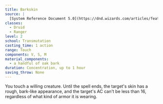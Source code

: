 ```yaml
---
title: Barkskin
source: |
  [System Reference Document 5.0](https://dnd.wizards.com/articles/features/systems-reference-document-srd)
classes:
  - Druid
  - Ranger
level: 2
school: Transmutation
casting_time: 1 action
range: Touch
components: V, S, M
material_components:
  - a handful of oak bark
duration: Concentration, up to 1 hour
saving_throw: None
---
```


You touch a willing creature. Until the spell ends, the target's skin has a rough, bark-like appearance, and the target's AC can't be less than 16, regardless of what kind of armor it is wearing.
